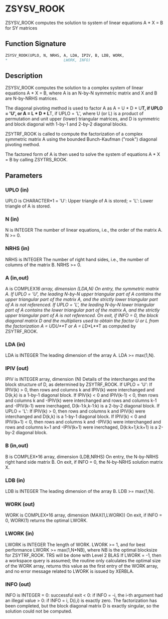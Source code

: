 # ZSYSV_ROOK

ZSYSV_ROOK computes the solution to system of linear equations A * X = B for SY matrices

## Function Signature

```fortran
ZSYSV_ROOK(UPLO, N, NRHS, A, LDA, IPIV, B, LDB, WORK,
*                         LWORK, INFO)
```

## Description


 ZSYSV_ROOK computes the solution to a complex system of linear
 equations
    A * X = B,
 where A is an N-by-N symmetric matrix and X and B are N-by-NRHS
 matrices.

 The diagonal pivoting method is used to factor A as
    A = U * D * U**T,  if UPLO = 'U', or
    A = L * D * L**T,  if UPLO = 'L',
 where U (or L) is a product of permutation and unit upper (lower)
 triangular matrices, and D is symmetric and block diagonal with
 1-by-1 and 2-by-2 diagonal blocks.

 ZSYTRF_ROOK is called to compute the factorization of a complex
 symmetric matrix A using the bounded Bunch-Kaufman ("rook") diagonal
 pivoting method.

 The factored form of A is then used to solve the system
 of equations A * X = B by calling ZSYTRS_ROOK.

## Parameters

### UPLO (in)

UPLO is CHARACTER*1 = 'U': Upper triangle of A is stored; = 'L': Lower triangle of A is stored.

### N (in)

N is INTEGER The number of linear equations, i.e., the order of the matrix A. N >= 0.

### NRHS (in)

NRHS is INTEGER The number of right hand sides, i.e., the number of columns of the matrix B. NRHS >= 0.

### A (in,out)

A is COMPLEX*16 array, dimension (LDA,N) On entry, the symmetric matrix A. If UPLO = 'U', the leading N-by-N upper triangular part of A contains the upper triangular part of the matrix A, and the strictly lower triangular part of A is not referenced. If UPLO = 'L', the leading N-by-N lower triangular part of A contains the lower triangular part of the matrix A, and the strictly upper triangular part of A is not referenced. On exit, if INFO = 0, the block diagonal matrix D and the multipliers used to obtain the factor U or L from the factorization A = U*D*U**T or A = L*D*L**T as computed by ZSYTRF_ROOK.

### LDA (in)

LDA is INTEGER The leading dimension of the array A. LDA >= max(1,N).

### IPIV (out)

IPIV is INTEGER array, dimension (N) Details of the interchanges and the block structure of D, as determined by ZSYTRF_ROOK. If UPLO = 'U': If IPIV(k) > 0, then rows and columns k and IPIV(k) were interchanged and D(k,k) is a 1-by-1 diagonal block. If IPIV(k) < 0 and IPIV(k-1) < 0, then rows and columns k and -IPIV(k) were interchanged and rows and columns k-1 and -IPIV(k-1) were inerchaged, D(k-1:k,k-1:k) is a 2-by-2 diagonal block. If UPLO = 'L': If IPIV(k) > 0, then rows and columns k and IPIV(k) were interchanged and D(k,k) is a 1-by-1 diagonal block. If IPIV(k) < 0 and IPIV(k+1) < 0, then rows and columns k and -IPIV(k) were interchanged and rows and columns k+1 and -IPIV(k+1) were inerchaged, D(k:k+1,k:k+1) is a 2-by-2 diagonal block.

### B (in,out)

B is COMPLEX*16 array, dimension (LDB,NRHS) On entry, the N-by-NRHS right hand side matrix B. On exit, if INFO = 0, the N-by-NRHS solution matrix X.

### LDB (in)

LDB is INTEGER The leading dimension of the array B. LDB >= max(1,N).

### WORK (out)

WORK is COMPLEX*16 array, dimension (MAX(1,LWORK)) On exit, if INFO = 0, WORK(1) returns the optimal LWORK.

### LWORK (in)

LWORK is INTEGER The length of WORK. LWORK >= 1, and for best performance LWORK >= max(1,N*NB), where NB is the optimal blocksize for ZSYTRF_ROOK. TRS will be done with Level 2 BLAS If LWORK = -1, then a workspace query is assumed; the routine only calculates the optimal size of the WORK array, returns this value as the first entry of the WORK array, and no error message related to LWORK is issued by XERBLA.

### INFO (out)

INFO is INTEGER = 0: successful exit < 0: if INFO = -i, the i-th argument had an illegal value > 0: if INFO = i, D(i,i) is exactly zero. The factorization has been completed, but the block diagonal matrix D is exactly singular, so the solution could not be computed.

